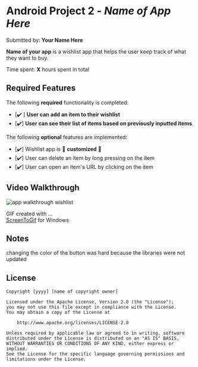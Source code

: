 # Android Project 2 - *Name of App Here*

Submitted by: **Your Name Here**

**Name of your app** is a wishlist app that helps the user keep track of what they want to buy.

Time spent: **X** hours spent in total

## Required Features

The following **required** functionality is completed:

- [✔️ ] **User can add an item to their wishlist**
- [✔️] **User can see their list of items based on previously inputted items**

The following **optional** features are implemented:

- [✔️] Wishlist app is 🎨 **customized** 🎨
- [✔️] User can delete an item by long pressing on the item
- [✔️] User can open an item's URL by clicking on the item

## Video Walkthrough
![app walkthrough wishlist](https://user-images.githubusercontent.com/101302200/223277704-17735921-6a8f-485e-a398-2732218770ae.gif)



<!-- Replace this with whatever GIF tool you used! -->
GIF created with ...  
[ScreenToGif](https://www.screentogif.com/) for Windows


## Notes

changing the color of the button was hard because the libraries were not updated
## License

    Copyright [yyyy] [name of copyright owner]

    Licensed under the Apache License, Version 2.0 (the "License");
    you may not use this file except in compliance with the License.
    You may obtain a copy of the License at

        http://www.apache.org/licenses/LICENSE-2.0

    Unless required by applicable law or agreed to in writing, software
    distributed under the License is distributed on an "AS IS" BASIS,
    WITHOUT WARRANTIES OR CONDITIONS OF ANY KIND, either express or implied.
    See the License for the specific language governing permissions and
    limitations under the License.
